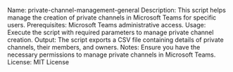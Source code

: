 Name: private-channel-management-general
Description: This script helps manage the creation of private channels in Microsoft Teams for specific users.
Prerequisites: Microsoft Teams administrative access.
Usage: Execute the script with required parameters to manage private channel creation.
Output: The script exports a CSV file containing details of private channels, their members, and owners.
Notes: Ensure you have the necessary permissions to manage private channels in Microsoft Teams.
License: MIT License